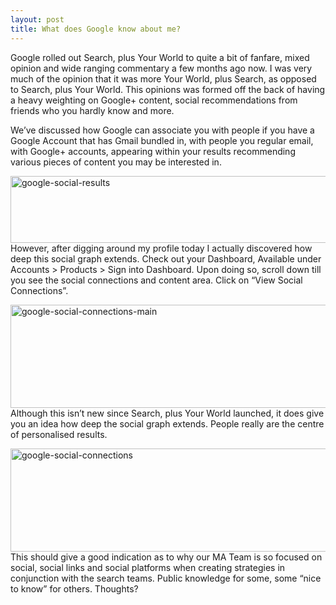 ```yaml
---
layout: post
title: What does Google know about me?
---
```

Google rolled out Search, plus Your World to quite a bit of fanfare, mixed opinion and wide ranging commentary a few months ago now. I was very much of the opinion that it was more Your World, plus Search, as opposed to Search, plus Your World. This opinions was formed off the back of having a heavy weighting on Google+ content, social recommendations from friends who you hardly know and more.

We’ve discussed how Google can associate you with people if you have a Google Account that has Gmail bundled in, with people you regular email, with Google+ accounts, appearing within your results recommending various pieces of content you may be interested in.

<a href="http://calumshep.com/wp-content/uploads/2012/03/google-social-results.png"><img class="aligncenter size-full wp-image-105" title="google-social-results" alt="google-social-results" src="http://calumshep.com/wp-content/uploads/2012/03/google-social-results.png" width="535" height="107" /></a>However, after digging around my profile today I actually discovered how deep this social graph extends. Check out your Dashboard, Available under Accounts > Products > Sign into Dashboard. Upon doing so, scroll down till you see the social connections and content area. Click on “View Social Connections”.

<a href="http://calumshep.com/wp-content/uploads/2012/03/google-social-connections-main.png"><img class="aligncenter size-full wp-image-106" title="google-social-connections-main" alt="google-social-connections-main" src="http://calumshep.com/wp-content/uploads/2012/03/google-social-connections-main.png" width="859" height="165" /></a>Although this isn’t new since Search, plus Your World launched, it does give you an idea how deep the social graph extends. People really are the centre of personalised results.

<a href="http://calumshep.com/wp-content/uploads/2012/03/google-social-connections.png"><img class="aligncenter size-full wp-image-107" title="Google Social Connection Details" alt="google-social-connections" src="http://calumshep.com/wp-content/uploads/2012/03/google-social-connections.png" width="955" height="165" /></a>This should give a good indication as to why our MA Team is so focused on social, social links and social platforms when creating strategies in conjunction with the search teams. Public knowledge for some, some “nice to know” for others. Thoughts?

